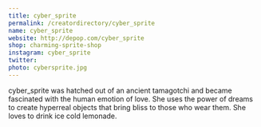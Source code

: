 ```yaml
---
title: cyber_sprite
permalink: /creatordirectory/cyber_sprite
name: cyber_sprite
website: http://depop.com/cyber_sprite 
shop: charming-sprite-shop
instagram: cyber_sprite
twitter:
photo: cybersprite.jpg
---
```


cyber_sprite was hatched out of an ancient tamagotchi and became fascinated with the human emotion of love. She uses the power of dreams to create hyperreal objects that bring bliss to those who wear them. She loves to drink ice cold lemonade.